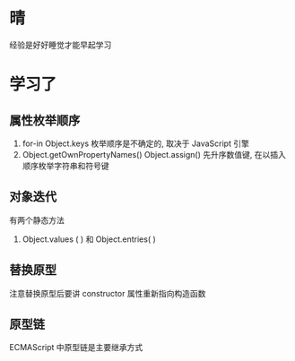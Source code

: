 # 晴

经验是好好睡觉才能早起学习

# 学习了

## 属性枚举顺序

1. for-in Object.keys 枚举顺序是不确定的, 取决于 JavaScript 引擎
2. Object.getOwnPropertyNames() Object.assign() 先升序数值键, 在以插入顺序枚举字符串和符号键





## 对象迭代

有两个静态方法

1. Object.values ( ) 和 Object.entries( )

## 替换原型

注意替换原型后要讲 constructor 属性重新指向构造函数



## 原型链

ECMAScript 中原型链是主要继承方式